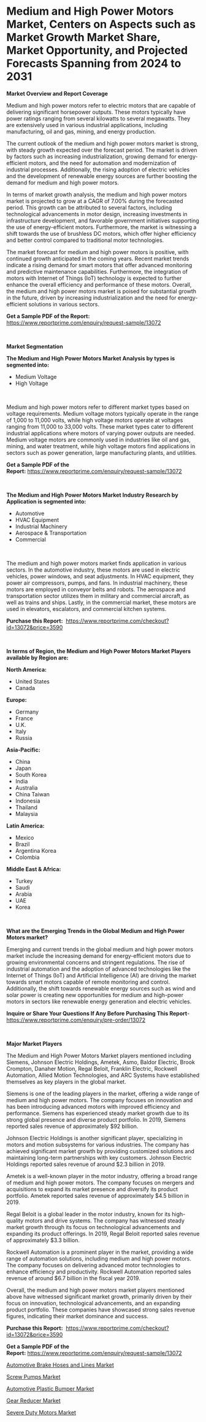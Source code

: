 <p><h1>Medium and High Power Motors Market, Centers on Aspects such as Market Growth Market Share, Market Opportunity, and Projected Forecasts Spanning from 2024 to 2031</h1></p><p><strong>Market Overview and Report Coverage</strong></p>
<p><p>Medium and high power motors refer to electric motors that are capable of delivering significant horsepower outputs. These motors typically have power ratings ranging from several kilowatts to several megawatts. They are extensively used in various industrial applications, including manufacturing, oil and gas, mining, and energy production.</p><p>The current outlook of the medium and high power motors market is strong, with steady growth expected over the forecast period. The market is driven by factors such as increasing industrialization, growing demand for energy-efficient motors, and the need for automation and modernization of industrial processes. Additionally, the rising adoption of electric vehicles and the development of renewable energy sources are further boosting the demand for medium and high power motors.</p><p>In terms of market growth analysis, the medium and high power motors market is projected to grow at a CAGR of 7.00% during the forecasted period. This growth can be attributed to several factors, including technological advancements in motor design, increasing investments in infrastructure development, and favorable government initiatives supporting the use of energy-efficient motors. Furthermore, the market is witnessing a shift towards the use of brushless DC motors, which offer higher efficiency and better control compared to traditional motor technologies.</p><p>The market forecast for medium and high power motors is positive, with continued growth anticipated in the coming years. Recent market trends indicate a rising demand for smart motors that offer advanced monitoring and predictive maintenance capabilities. Furthermore, the integration of motors with Internet of Things (IoT) technology is expected to further enhance the overall efficiency and performance of these motors. Overall, the medium and high power motors market is poised for substantial growth in the future, driven by increasing industrialization and the need for energy-efficient solutions in various sectors.</p></p>
<p><strong>Get a Sample PDF of the Report:</strong> <a href="https://www.reportprime.com/enquiry/request-sample/13072">https://www.reportprime.com/enquiry/request-sample/13072</a></p>
<p>&nbsp;</p>
<p><strong>Market Segmentation</strong></p>
<p><strong>The Medium and High Power Motors Market Analysis by types is segmented into:</strong></p>
<p><ul><li>Medium Voltage</li><li>High Voltage</li></ul></p>
<p>&nbsp;</p>
<p><p>Medium and high power motors refer to different market types based on voltage requirements. Medium voltage motors typically operate in the range of 1,000 to 11,000 volts, while high voltage motors operate at voltages ranging from 11,000 to 33,000 volts. These market types cater to different industrial applications where motors of varying power outputs are needed. Medium voltage motors are commonly used in industries like oil and gas, mining, and water treatment, while high voltage motors find applications in sectors such as power generation, large manufacturing plants, and utilities.</p></p>
<p><strong>Get a Sample PDF of the Report:</strong>&nbsp;<a href="https://www.reportprime.com/enquiry/request-sample/13072">https://www.reportprime.com/enquiry/request-sample/13072</a></p>
<p>&nbsp;</p>
<p><strong>The Medium and High Power Motors Market Industry Research by Application is segmented into:</strong></p>
<p><ul><li>Automotive</li><li>HVAC Equipment</li><li>Industrial Machinery</li><li>Aerospace & Transportation</li><li>Commercial</li></ul></p>
<p>&nbsp;</p>
<p><p>The medium and high power motors market finds application in various sectors. In the automotive industry, these motors are used in electric vehicles, power windows, and seat adjustments. In HVAC equipment, they power air compressors, pumps, and fans. In industrial machinery, these motors are employed in conveyor belts and robots. The aerospace and transportation sector utilizes them in military and commercial aircraft, as well as trains and ships. Lastly, in the commercial market, these motors are used in elevators, escalators, and commercial kitchen systems.</p></p>
<p><strong>Purchase this Report:</strong>&nbsp; <a href="https://www.reportprime.com/checkout?id=13072&price=3590">https://www.reportprime.com/checkout?id=13072&price=3590</a></p>
<p>&nbsp;</p>
<p><strong>In terms of Region, the Medium and High Power Motors Market Players available by Region are:</strong></p>
<p>
    <p> <strong> North America: </strong>
        <ul>
            <li>United States</li>
            <li>Canada</li>
        </ul>
        </p> 
    <p> <strong> Europe: </strong>
        <ul>
            <li>Germany</li>
            <li>France</li>
            <li>U.K.</li>
            <li>Italy</li>
            <li>Russia</li>
        </ul>
        </p> 
    <p> <strong> Asia-Pacific: </strong>
        <ul>
            <li>China</li>
            <li>Japan</li>
            <li>South Korea</li>
            <li>India</li>
            <li>Australia</li>
            <li>China Taiwan</li>
            <li>Indonesia</li>
            <li>Thailand</li>
            <li>Malaysia</li>
        </ul>
        </p> 
    <p> <strong> Latin America: </strong>
        <ul>
            <li>Mexico</li>
            <li>Brazil</li>
            <li>Argentina Korea</li>
            <li>Colombia</li>
        </ul>
        </p> 
    <p> <strong> Middle East & Africa: </strong>
        <ul>
            <li>Turkey</li>
            <li>Saudi</li>
            <li>Arabia</li>
            <li>UAE</li>
            <li>Korea</li>
        </ul>
    </p>
    </p>
<p>&nbsp;</p>
<p><strong>What are the Emerging Trends in the Global Medium and High Power Motors market?</strong></p>
<p><p>Emerging and current trends in the global medium and high power motors market include the increasing demand for energy-efficient motors due to growing environmental concerns and stringent regulations. The rise of industrial automation and the adoption of advanced technologies like the Internet of Things (IoT) and Artificial Intelligence (AI) are driving the market towards smart motors capable of remote monitoring and control. Additionally, the shift towards renewable energy sources such as wind and solar power is creating new opportunities for medium and high-power motors in sectors like renewable energy generation and electric vehicles.</p></p>
<p><strong>Inquire or Share Your Questions If Any Before Purchasing This Report</strong>- <a href="https://www.reportprime.com/enquiry/pre-order/13072">https://www.reportprime.com/enquiry/pre-order/13072</a></p>
<p>&nbsp;</p>
<p><strong>Major Market Players</strong></p>
<p><p>The Medium and High Power Motors Market players mentioned including Siemens, Johnson Electric Holdings, Ametek, Asmo, Baldor Electric, Brook Crompton, Danaher Motion, Regal Beloit, Franklin Electric, Rockwell Automation, Allied Motion Technologies, and ARC Systems have established themselves as key players in the global market. </p><p>Siemens is one of the leading players in the market, offering a wide range of medium and high power motors. The company focuses on innovation and has been introducing advanced motors with improved efficiency and performance. Siemens has experienced steady market growth due to its strong global presence and diverse product portfolio. In 2019, Siemens reported sales revenue of approximately $92 billion.</p><p>Johnson Electric Holdings is another significant player, specializing in motors and motion subsystems for various industries. The company has achieved significant market growth by providing customized solutions and maintaining long-term partnerships with key customers. Johnson Electric Holdings reported sales revenue of around $2.3 billion in 2019.</p><p>Ametek is a well-known player in the motor industry, offering a broad range of medium and high power motors. The company focuses on mergers and acquisitions to expand its market presence and diversify its product portfolio. Ametek reported sales revenue of approximately $4.5 billion in 2019.</p><p>Regal Beloit is a global leader in the motor industry, known for its high-quality motors and drive systems. The company has witnessed steady market growth through its focus on technological advancements and expanding its product offerings. In 2019, Regal Beloit reported sales revenue of approximately $3.3 billion.</p><p>Rockwell Automation is a prominent player in the market, providing a wide range of automation solutions, including medium and high power motors. The company focuses on delivering advanced motor technologies to enhance efficiency and productivity. Rockwell Automation reported sales revenue of around $6.7 billion in the fiscal year 2019.</p><p>Overall, the medium and high power motors market players mentioned above have witnessed significant market growth, primarily driven by their focus on innovation, technological advancements, and an expanding product portfolio. These companies have showcased strong sales revenue figures, indicating their market dominance and success.</p></p>
<p><strong>Purchase this Report:</strong>&nbsp;&nbsp;<a href="https://www.reportprime.com/checkout?id=13072&price=3590">https://www.reportprime.com/checkout?id=13072&price=3590</a></p>
<p></p>
<p><strong>Get a Sample PDF of the Report:</strong>&nbsp;<a href="https://www.reportprime.com/enquiry/request-sample/13072">https://www.reportprime.com/enquiry/request-sample/13072</a></p>
<p><p><a href="https://www.linkedin.com/pulse/automotive-brake-hoses-lines-market-research-report-unlocks-jmpze/">Automotive Brake Hoses and Lines Market</a></p><p><a href="https://github.com/WillieWoodard/Market-Research-Report-List-2/blob/main/screw-pumps-market.md">Screw Pumps Market</a></p><p><a href="https://www.linkedin.com/pulse/automotive-plastic-bumper-market-research-report-provides-d9tce/">Automotive Plastic Bumper Market</a></p><p><a href="https://www.linkedin.com/pulse/gear-reducer-market-challenges-opportunities-growth-drivers-major-f7the/">Gear Reducer Market</a></p><p><a href="https://github.com/BryceTownsendr/Market-Research-Report-List-2/blob/main/severe-duty-motors-market.md">Severe Duty Motors Market</a></p></p>